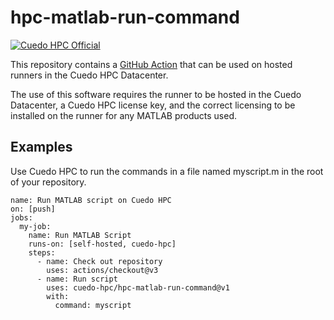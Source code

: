 # hpc-matlab-run-command

[![Cuedo HPC Official](https://img.shields.io/static/v1?label=Cuedo%20HPC&message=official&color=blue&style=for-the-badge 'Badge with title Cuedo HPC Official')](https://cuedo.com.au)

This repository contains a [GitHub Action](https://github.com/features/actions) that can be used on hosted runners in the Cuedo HPC Datacenter.

The use of this software requires the runner to be hosted in the Cuedo Datacenter, a Cuedo HPC license key, and the correct licensing to be installed on the runner for any MATLAB products used.

## Examples

Use Cuedo HPC to run the commands in a file named myscript.m in the root of your repository.

```
name: Run MATLAB script on Cuedo HPC
on: [push]
jobs:
  my-job:
    name: Run MATLAB Script
    runs-on: [self-hosted, cuedo-hpc]
    steps:
      - name: Check out repository
        uses: actions/checkout@v3
      - name: Run script
        uses: cuedo-hpc/hpc-matlab-run-command@v1
        with:
          command: myscript
```
